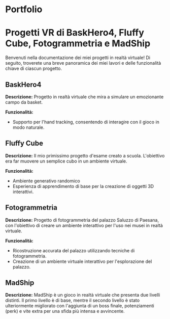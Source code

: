# Portfolio
 
# Progetti VR di BaskHero4, Fluffy Cube, Fotogrammetria e MadShip

Benvenuti nella documentazione dei miei progetti in realtà virtuale! Di seguito, troverete una breve panoramica dei miei lavori e delle funzionalità chiave di ciascun progetto.

## BaskHero4

**Descrizione:**
Progetto in realtà virtuale che mira a simulare un emozionante campo da basket.

**Funzionalità:**
- Supporto per l'hand tracking, consentendo di interagire con il gioco in modo naturale.

## Fluffy Cube

**Descrizione:**
Il mio primissimo progetto d'esame creato a scuola. L'obiettivo era far muovere un semplice cubo in un ambiente virtuale.

**Funzionalità:**
- Ambiente generativo randomico
- Esperienza di apprendimento di base per la creazione di oggetti 3D interattivi.

## Fotogrammetria

**Descrizione:**
Progetto di fotogrammetria del palazzo Saluzzo di Paesana, con l'obiettivo di creare un ambiente interattivo per l'uso nei musei in realtà virtuale.

**Funzionalità:**
- Ricostruzione accurata del palazzo utilizzando tecniche di fotogrammetria.
- Creazione di un ambiente virtuale interattivo per l'esplorazione del palazzo.

## MadShip

**Descrizione:**
MadShip è un gioco in realtà virtuale che presenta due livelli distinti. Il primo livello è di base, mentre il secondo livello è stato
 ulteriormente migliorato con l'aggiunta di un boss finale, potenziamenti (perk) e vite extra per una sfida più intensa e avvincente.

